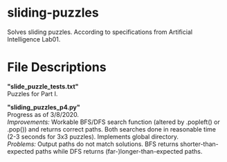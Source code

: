 # sliding-puzzles
Solves sliding puzzles. According to specifications from Artificial Intelligence Lab01. 

# File Descriptions

<b>"slide_puzzle_tests.txt"</b><br>
Puzzles for Part I.

<b>"sliding_puzzles_p4.py"</b>
<br>
Progress as of 3/8/2020. 
<br>
<i>Improvements:</i> Workable BFS/DFS search function (altered by .popleft() or .pop()) and returns correct paths. Both searches done in reasonable time (2-3 seconds for 3x3 puzzles). Implements global directory.<br>
<i>Problems:</i> Output paths do not match solutions. BFS returns shorter-than-expected paths while DFS returns (far-)longer-than-expected paths.
